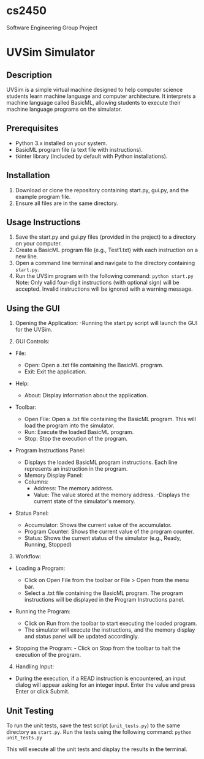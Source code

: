 # cs2450
Software Engineering Group Project

UVSim Simulator
===============

Description
-----------
UVSim is a simple virtual machine designed to help computer science students learn machine language and computer architecture. It interprets a machine language called BasicML, allowing students to execute their machine language programs on the simulator.

Prerequisites
-------------
- Python 3.x installed on your system.
- BasicML program file (a text file with instructions).
- tkinter library (included by default with Python installations).

Installation
-------------
1. Download or clone the repository containing start.py, gui.py, and the example program file.
2. Ensure all files are in the same directory.
   
Usage Instructions
------------------
1. Save the start.py and gui.py files (provided in the project) to a directory on your computer.
2. Create a BasicML program file (e.g., Test1.txt) with each instruction on a new line.
3. Open a command line terminal and navigate to the directory containing `start.py`.
4. Run the UVSim program with the following command: `python start.py`
Note: Only valid four-digit instructions (with optional sign) will be accepted. Invalid instructions will be ignored with a warning message.

Using the GUI
------------------
1. Opening the Application:
  -Running the start.py script will launch the GUI for the UVSim.

2. GUI Controls:
  - File:
    - Open: Open a .txt file containing the BasicML program.
    - Exit: Exit the application.
  
  - Help:
    - About: Display information about the application.
  
  - Toolbar:
    - Open File: Open a .txt file containing the BasicML program. This will load the program into the simulator.
    - Run: Execute the loaded BasicML program.
    - Stop: Stop the execution of the program.

  - Program Instructions Panel:
    - Displays the loaded BasicML program instructions. Each line represents an instruction in the program.
    - Memory Display Panel:
    - Columns:
      - Address: The memory address.
      - Value: The value stored at the memory address.
    -Displays the current state of the simulator's memory.
  
  - Status Panel:
    - Accumulator: Shows the current value of the accumulator.
    - Program Counter: Shows the current value of the program counter.
    - Status: Shows the current status of the simulator (e.g., Ready, Running, Stopped)

3. Workflow:
  - Loading a Program:
    - Click on Open File from the toolbar or File > Open from the menu bar.
    - Select a .txt file containing the BasicML program. The program instructions will be displayed in the Program Instructions panel.

  - Running the Program:
    - Click on Run from the toolbar to start executing the loaded program.
    - The simulator will execute the instructions, and the memory display and status panel will be updated accordingly.
   
   - Stopping the Program:
    - Click on Stop from the toolbar to halt the execution of the program.

4. Handling Input:
  - During the execution, if a READ instruction is encountered, an input dialog will appear asking for an integer input. Enter the value and press Enter or click Submit.      

Unit Testing
------------
To run the unit tests, save the test script (`unit_tests.py`) to the same directory as `start.py`. Run the tests using the following command: `python unit_tests.py`

This will execute all the unit tests and display the results in the terminal.
